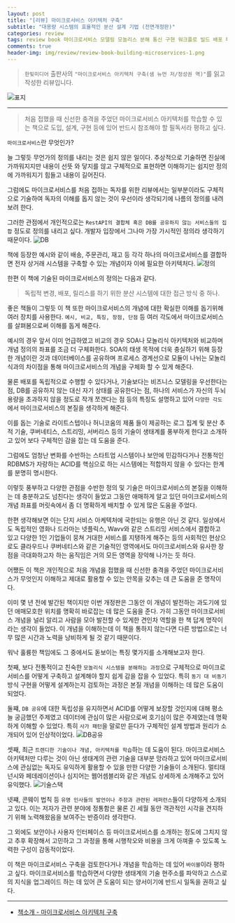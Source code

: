 ```yaml
---  
layout: post  
title: "[리뷰] 마이크로서비스 아키텍처 구축"  
subtitle: "대용량 시스템의 효율적인 분산 설계 기법 (전면개정판)"  
categories: review  
tags: review book 마이크로서비스 모델링 모놀리스 분해 통신 구현 워크플로 빌드 배포 테스트 관찰가능성 보안 회복탄력성 확장 팀원      
comments: true  
header-img: img/review/review-book-building-microservices-1.png
---  
```

  
> `한빛미디어` 출판사의 `"마이크로서비스 아키텍처 구축(샘 뉴먼 저/정성권 역)"`를 읽고 작성한 리뷰입니다.  

![표지](https://theorydb.github.io/assets/img/review/review-book-building-microservices-1.png)  

---

> 처음 접했을 때 신선한 충격을 주었던 마이크로서비스 아키텍처를 학습할 수 있는 책으로 도입, 설계, 구현 등에 있어 반드시 참조해야 할 필독서라 평하고 싶다.

`마이크로서비스`란 무엇인가?

늘 그렇듯 무언가의 정의를 내리는 것은 쉽지 않은 일이다. 추상적으로 기술하면 진실에 가까워지지만 내용이 선뜻 와 닿지를 않고 구체적으로 표현하면 이해하기는 쉽지만 정의에 가까워지기 힘들고 내용이 길어진다. 

그럼에도 마이크로서비스를 처음 접하는 독자를 위한 리뷰에서는 일부분이라도 구체적으로 기술하여 독자의 이해를 돕지 않는 것이 우선이라 생각되기에 나름의 정의를 내려보려 한다. 

그러한 관점에서 개인적으로는 `RestAPI의 결합체 혹은 DB를 공유하지 않는 서비스들의 집합` 정도로 정의를 내리고 싶다. 개발자 입장에서 그나마 가장 가시적인 정의라 생각하기 때문이다. 
![DB](https://theorydb.github.io/assets/img/review/review-book-building-microservices-3.png)  

책에 등장한 예시와 같이 배송, 주문관리, 재고 등 각각 하나의 마이크로서비스를 결합하면 전자 상거래 시스템을 구축할 수 있는 개념이자 이에 필요한 아키텍처다.
![정의](https://theorydb.github.io/assets/img/review/review-book-building-microservices-2.png)  

한편 이 책에 기술된 마이크로서비스의 정의는 다음과 같다.

> 독립적 변경, 배포, 릴리스를 하기 위한 분산 시스템에 대한 접근 방식 중 하나.

좋은 책들이 그렇듯 이 책 또한 마이크로서비스의 개념에 대한 확실한 이해를 돕기위해 여러 장치를 사용한다. `예시, 비교, 특징, 장점, 단점` 등 여러 각도에서 마이크로서비스를 살펴봄으로써 이해를 돕게 해준다. 

예시의 경우 앞서 이미 언급하였고 비교의 경우 SOA나 모놀리식 아키텍처와 비교하며 개념 정의의 좌표를 조금 더 구체화한다. SOA의 태생 목적에 더욱 충실하기 위해 등장한 개념이란 것과 데이터베이스를 공유하며 프로세스 경계선으로 모듈이 나뉘는 모놀리식과의 차이점을 통해 마이크로서비스의 개념을 구체화 할 수 있게 해준다.

물론 배포를 독립적으로 수행할 수 있다거나, 기술보다는 비즈니스 모델링을 우선한다는 점, DB를 공유하지 않는 대신 자기 상태를 공유한다는 점, 하나의 서비스가 자신의 두뇌 용량을 초과하지 않을 정도로 작개 쪼갠다는 점 등의 특징도 설명하고 있어 `다양한 각도`에서 마이크로서비스의 본질을 생각하게 해준다.

이를 돕는 기술로 라이트스텝이나 허니코움의 제품 들이 제공하는 로그 집계 및 분산 추적 기술, 쿠버네티스, 스트리밍, 서버리스 등의 기술이 생태계를 풍부하게 한다고 소개하고 있어 보다 구체적인 감을 잡는 데 도움을 준다.

그럼에도 엄청난 변화를 수반하는 스타트업 시스템이나 보안에 민감하다거나 전통적인 RDBMS가 자랑하는 ACID를 핵심으로 하는 시스템에는 적합하지 않을 수 있다는 한계를 분명히 명시한다. 

이렇듯 풍부하고 다양한 관점을 수반한 정의 및 기술은 마이크로서비스의 본질을 이해하는 데 충분하고도 넘친다는 생각이 들었고 그동안 애매하게 알고 있던 마이크로서비스의 개념 좌표를 머릿속에서 좀 더 명확하게 배치할 수 있게 많은 도움을 주었다.

한편 생각해보면 이는 단지 서비스 아케텍처에 국한되는 유행은 아닌 것 같다. 일상에서도 독립적인 영화나 드라마는 넷플릭스, Wavv와 같은 스트리밍 서비스에서 결합하고 있고 다양한 1인 기업들이 뭉쳐 거대한 서비스를 지탱하게 해주는 등의 사회적인 현상으로도 클라우드나 쿠버네티스와 같은 기술적인 영역에서도 마이크로서비스와 유사한 장점을 극대화하고자 하는 움직임은 거의 모든 영역을 장악해 나가는 듯 하다.

어쨌든 이 책은 개인적으로 처음 개념을 접했을 때 신선한 충격을 주었던 마이크로서비스가 무엇인지 이해하고 제대로 활용할 수 있는 안목을 갖추는 데 큰 도움을 준 명작이다. 

이미 몇 년 전에 발간된 책이지만 이번 개정판은 그동안 이 개념이 발전하는 과도기에 있던 애매모호한 위치를 명확히 바로잡는 데 많은 도움을 준다. 가히 그동안 마이크로서비스 개념을 널리 알리고 사람을 모아 발전할 수 있게한 견인차 역할을 한 책 답게 명작이라는 생각이 들었다. 이 개념을 이해하는데 이 책을 통하지 않는다면 다른 방법으로는 너무 많은 시간과 노력을 낭비하게 될 것 같기 때문이다.

워낙 훌륭한 책임에도 그 중에서도 돋보이는 특징 몇가지를 소개해보고자 한다. 

첫째, 보다 전통적이고 친숙한 `모놀리식 시스템을 분해하는 과정`으로 구체적으로 마이크로서비스를 어떻게 구축하고 설계해야 할지 쉽게 감을 잡을 수 있었다. 특히 `동기 대 비동기` 방식 구현을 어떻게 설계하는지 검토하는 과정은 본질 개념을 이해하는 데 많은 도움이 되었다. 

둘쨰, `DB 공유`에 대한 독립성을 유지하면서 ACID를 어떻게 보장할 것인지에 대해 평소 늘 궁금했던 주제였고 데이터에 관심이 많은 사람으로써 호기심이 많은 주제였는데 명확하게 이해할 수 있었다. 특히 `사가 패턴`을 말로만 듣다가 구체적인 설계 방법과 원리가 소개되어 있어 인상적이었다. 
![DB공유](https://theorydb.github.io/assets/img/review/review-book-building-microservices-4.png)  

셋째, 최근 `트렌디한 기술이나 개념, 아키텍처를 학습`하는 데 도움이 된다. 마이크로서비스 아키텍처만 다루는 것이 아닌 생태계의 관련 기술을 대부분 망라하고 있어 마이크로서비스에 관심없는 독자도 유익하게 활용할 수 있을 만한 다양한 기술들이 소개된다. 멀티태넌시와 페데레이션이나 심지어는 웹어셈블리와 같은 개념도 상세하게 소개해주고 있어 유익했다.
![기술스택](https://theorydb.github.io/assets/img/review/review-book-building-microservices-5.png)  

넷쨰, 콘웨이 법칙 등 `유명 인사들의 발언이나 주장과 관련된 레퍼런스`들이 다양하게 소개되고 있다. 이는 저자가 관련 분야에 정통함은 물론 긴 세월 동안 객관적인 시각을 견지하기 위해 노력해왔음을 보여주는 반증이라 생각한다. 

그 외에도 보안이나 사용자 인터페이스 등 마이크로서비스를 소개하는 정도에 그치지 않고 추후 확장해서 고민하고 그 과정을 통해 시행착오와 비용을 크게 아껴줄 수 있도록 노력한 구성이 감동적이었다. 

이 책은 마이크로서비스 구축을 검토한다거나 개념을 학습하는 데 있어 `바이블`이라 평하고 싶다. 마이크로서비스를 학습하면서 다양한 생태계의 기술 현주소를 파악하고 스스로의 지식을 업그레이드 하는 데 있어 큰 도움이 되는 양서이기에 반드시 일독을 권하고 싶다. 

---

* [책소개 - 마이크로서비스 아키텍처 구축](https://www.yes24.com/Product/Goods/119319406)
